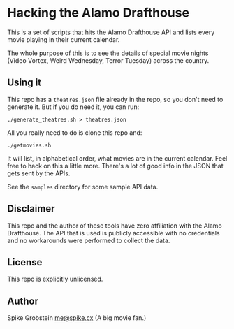 # Hacking the Alamo Drafthouse

This is a set of scripts that hits the Alamo Drafthouse API and lists every movie playing in their current
calendar.

The whole purpose of this is to see the details of special movie nights (Video Vortex, Weird Wednesday, Terror
Tuesday) across the country.

## Using it

This repo has a `theatres.json` file already in the repo, so you don't need to generate it. But if you do need
it, you can run:

    ./generate_theatres.sh > theatres.json

All you really need to do is clone this repo and:

    ./getmovies.sh

It will list, in alphabetical order, what movies are in the current calendar. Feel free to hack on this a
little more. There's a lot of good info in the JSON that gets sent by the APIs.

See the `samples` directory for some sample API data.

## Disclaimer

This repo and the author of these tools have zero affiliation with the Alamo Drafthouse. The API that is used
is publicly accessible with no credentials and no workarounds were performed to collect the data.

## License

This repo is explicitly unlicensed.

## Author

Spike Grobstein <me@spike.cx> (A big movie fan.)

